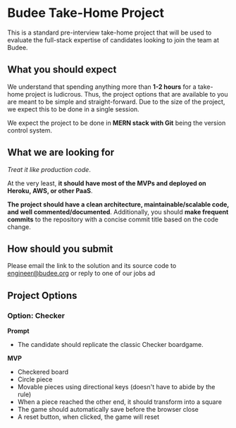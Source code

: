 # Budee Take-Home Project

This is a standard pre-interview take-home project that will be used to evaluate the full-stack expertise of candidates looking to join the team at Budee.


## What you should expect
We understand that spending anything more than **1-2 hours** for a take-home project is ludicrous. Thus, the project options that are available to you are meant to be simple and straight-forward. Due to the size of the project, we expect this to be done in a single session.

We expect the project to be done in **MERN stack with Git** being the version control system.

## What we are looking for
*Treat it like production code*. 

At the very least, **it should have most of the MVPs and deployed on Heroku, AWS, or other PaaS**.


**The project should have a clean architecture, maintainable/scalable code, and well commented/documented**.  Additionally, you should **make frequent commits** to the repository with a concise commit title based on the code change.


## How should you submit
Please email the link to the solution and its source code to [engineer@budee.org](mailto:engineer@budee.org) or reply to one of our jobs ad

## Project Options
### Option: Checker
**Prompt**
* The candidate should replicate the classic Checker boardgame.

**MVP**
* Checkered board
* Circle piece
* Movable pieces using directional keys (doesn't have to abide by the rule)
* When a piece reached the other end, it should transform into a square
* The game should automatically save before the browser close
* A reset button, when clicked, the game will reset
